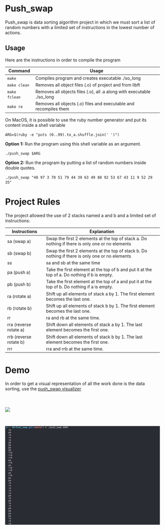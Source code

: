 # Push_swap

Push_swap is data sorting algorithm project in which we must sort a list of random numbers with a limited set of instructions in the lowest number of actions.

## Usage

Here are the instructions in order to compile the program

| Command | Usage |
| --- | --- |
| `make` | Compiles program and creates executable ./so_long
| `make clean` | Removes all object files (.o) of project and from libft
| `make fclean` | Removes all objects files (.o), all .a along with executable ./so_long
| `make re` | Removes all objects (.o) files and executable and recompiles them

On MacOS, it is possible to use the ruby number generator and put its content inside a shell variable

```shell
ARG=$(ruby -e "puts (0..99).to_a.shuffle.join(' ')")
```


**Option 1:** Run the program using this shell variable as an argument.

```shell
./push_swap $ARG
```	

**Option 2:** Run the program by putting a list of random numbers inside double quotes.

```shell
./push_swap "48 97 3 70 51 79 44 39 63 49 88 92 53 67 43 11 9 52 29 35"
```

# Project Rules

The project allowed the use of 2 stacks named a and b and a limited set of instructions:

| Instructions           | Explanation     |
| ---------------        | --------------- |
| sa (swap a)            | Swap the first 2 elements at the top of stack a. Do nothing if there is only one or no elements|
| sb (swap b)            | Swap the first 2 elements at the top of stack b. Do nothing if there is only one or no elements|
| ss                     | sa and sb at the same time                                                                     |
| pa (push a)            | Take the first element at the top of b and put it at the top of a. Do nothing if b is empty.   |
| pb (push b)            | Take the first element at the top of a and put it at the top of b. Do nothing if a is empty.   |
| ra (rotate a)          | Shift up all elements of stack a by 1. The first element becomes the last one.                 |
| rb (rotate b)          | Shift up all elements of stack b by 1. The first element becomes the last one.                 |
| rr                     | ra and rb at the same time.																	   |
| rra (reverse rotate a) | Shift down all elements of stack a by 1. The last element becomes the first one.	       |
| rrb (reverse rotate b) | Shift down all elements of stack b by 1. The last element becomes the first one.        |
| rrr                    | rra and rrb at the same time.                                                           |

# Demo 

In order to get a visual representation of all the work done is the data sorting, use the [<u>push_swap visualizer</u>](https://github.com/o-reo/push_swap_visualizer)

# <img src="./images/push_swap.gif" width="800"/>

# <img src="./images/push_swap_terminal.png"/>
